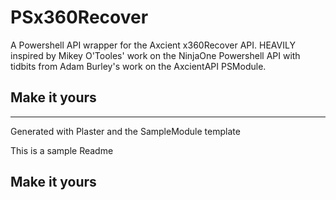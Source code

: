 # PSx360Recover

A Powershell API wrapper for the Axcient x360Recover API. HEAVILY inspired by Mikey O'Tooles' work on the NinjaOne Powershell API with tidbits from Adam Burley's work on the AxcientAPI PSModule.

## Make it yours

---
Generated with Plaster and the SampleModule template


This is a sample Readme

## Make it yours
